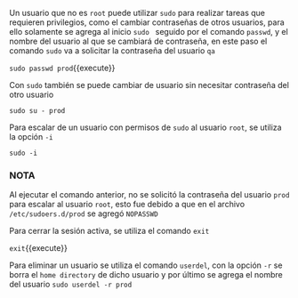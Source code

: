 Un usuario que no es `root` puede utilizar `sudo` para realizar tareas que requieren privilegios, como el cambiar contraseñas de otros usuarios, para ello solamente se agrega al inicio `sudo ` seguido por el comando `passwd`, y el nombre del usuario al que se cambiará de contraseña, en este paso el comando `sudo` va a solicitar la contraseña del usuario `qa`

`sudo passwd prod`{{execute}}

Con `sudo` también se puede cambiar de usuario sin necesitar contraseña del otro usuario

`sudo su - prod`

Para escalar de un usuario con permisos de `sudo` al usuario `root`, se utiliza la opción `-i`

`sudo -i`

### NOTA
Al ejecutar el comando anterior, no se solicitó la contraseña del usuario `prod` para escalar al usuario `root`, esto fue debido a que en el archivo `/etc/sudoers.d/prod` se agregó `NOPASSWD`

Para cerrar la sesión activa, se utiliza el comando `exit`

`exit`{{execute}}

Para eliminar un usuario se utiliza el comando `userdel`, con la opción `-r` se borra el `home directory` de dicho usuario y por último se agrega el nombre del usuario
`sudo userdel -r prod`
